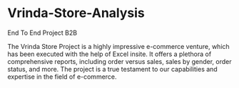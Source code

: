 # Vrinda-Store-Analysis

End To End Project 
B2B 

The Vrinda Store Project is a highly impressive e-commerce venture, which has been executed with the help of Excel insite. It offers a plethora of comprehensive reports, including order versus sales, sales by gender, order status, and more. The project is a true testament to our capabilities and expertise in the field of e-commerce.
